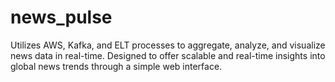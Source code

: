 # news_pulse
Utilizes AWS, Kafka, and ELT processes to aggregate, analyze, and visualize news data in real-time. Designed to offer scalable and real-time insights into global news trends through a simple web interface.
